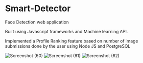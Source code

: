 # Smart-Detector 
Face Detection web application

Built using Javascript frameworks and Machine learning API.

Implemented a Profile Ranking feature based on number of image submissions done by the user using Node JS and PostgreSQL

![Screenshot (60)](https://user-images.githubusercontent.com/51030015/115149887-b56e5980-a083-11eb-80ac-101c4526f48c.png)
![Screenshot (61)](https://user-images.githubusercontent.com/51030015/115149890-b8694a00-a083-11eb-8f3b-06d27aa305d7.png)
![Screenshot (62)](https://user-images.githubusercontent.com/51030015/115149880-ae474b80-a083-11eb-8a19-77514b884a30.png)
